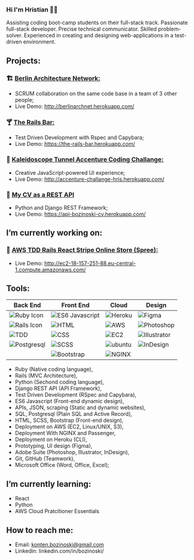 ### Hi I'm Hristian 🤵🏻

Assisting coding boot-camp students on their full-stack track. Passionate full-stack developer. Precise technical communicator. Skilled problem-solver. Experienced in creating and designing web-applications in a test-driven environment.

##  Projects:

### 🏗️ [Berlin Architecture Network:](https://github.com/MariaBraganca/ban-berlinarchnet)
- SCRUM collaboration on the same code base in a team of 3 other people;
- Live Demo: http://berlinarchnet.herokuapp.com/

### 🍸 [The Rails Bar:](https://github.com/bozinoski777/the-rails-bar)
- Test Driven Development with Rspec and Capybara;
- Live Demo: https://the-rails-bar.herokuapp.com/

### 🎨 [Kaleidoscope Tunnel Accenture Coding Challange:](https://github.com/bozinoski777/accenture_challange)
- Creative JavaScript-powered UI experience;
- Live Demo: http://accenture-challange-hris.herokuapp.com/

### 👾 [My CV as a REST API](https://github.com/bozinoski777/cv_bozinoski_API)
- Python and Django REST Framework;
- Live Demo: https://api-bozinoski-cv.herokuapp.com/

##  I’m currently working on:

### 🧺 [AWS TDD Rails React Stripe Online Store (Spree):](https://github.com/bozinoski777/rails_online_store)
- Live Demo: http://ec2-18-157-251-88.eu-central-1.compute.amazonaws.com/

##  Tools:
Back End|Front End|Cloud|Design
------------ | ------------- | ------------- | -------------
![Ruby Icon](https://res.cloudinary.com/dj9iphc8u/image/upload/v1605090790/Icons/ruby_qdiu3d.png) | ![ES6 Javascript](https://res.cloudinary.com/dj9iphc8u/image/upload/v1605090789/Icons/javascript_kwwhup.png) | ![Heroku](https://res.cloudinary.com/dj9iphc8u/image/upload/v1605090789/Icons/heroku_clnawy.png) | ![Figma](https://res.cloudinary.com/dj9iphc8u/image/upload/v1605090789/Icons/figma_ot6qlf.png) 
![Rails Icon](https://res.cloudinary.com/dj9iphc8u/image/upload/v1605090790/Icons/rails_unbpxe.png)| ![HTML](https://res.cloudinary.com/dj9iphc8u/image/upload/v1605090789/Icons/html-5_rtmifw.png) | ![AWS](https://res.cloudinary.com/dj9iphc8u/image/upload/v1605090788/Icons/aws_jxmpgi.png) | ![Photoshop](https://res.cloudinary.com/dj9iphc8u/image/upload/v1605090789/Icons/photoshop_zpz26o.png) 
![TDD](https://res.cloudinary.com/dj9iphc8u/image/upload/v1605091710/Icons/tdd_vabai7.png) | ![CSS](https://res.cloudinary.com/dj9iphc8u/image/upload/v1605090789/Icons/css_jdinvj.png) | ![EC2](https://res.cloudinary.com/dj9iphc8u/image/upload/v1605092345/Icons/EC2_gywugc.png) | ![Illustrator](https://res.cloudinary.com/dj9iphc8u/image/upload/v1605090788/Icons/adobe-illustrator_nrjxtg.png) 
| ![Postgresql](https://res.cloudinary.com/dj9iphc8u/image/upload/v1605090789/Icons/postgresql_jhtiqk.png) | ![SCSS](https://res.cloudinary.com/dj9iphc8u/image/upload/v1605090790/Icons/sass_fipyms.png) | ![ubuntu](https://res.cloudinary.com/dj9iphc8u/image/upload/v1605092346/Icons/ubuntu_zo5u65.png) | ![InDesign](https://res.cloudinary.com/dj9iphc8u/image/upload/v1605090789/Icons/indesign_amwrat.png) 
| | ![Bootstrap](https://res.cloudinary.com/dj9iphc8u/image/upload/v1605090789/Icons/bootstrap_cjocnn.png) | ![NGINX](https://res.cloudinary.com/dj9iphc8u/image/upload/v1605090789/Icons/nginx_shrqpo.png) 

- Ruby (Native coding language),
- Rails (MVC Architecture),
- Python (Sechond coding language),
- Django REST API (API Framework),
- Test Driven Development (RSpec and Capybara),
- ES6 Javascript (Front-end dynamic design),
- APIs, JSON, scraping (Static and dynamic websites),
- SQL, Postgresql (Plain SQL and Active Record),
- HTML, SCSS, Bootstrap (Front-end design),
- Deployment on AWS (EC2, Linux/UNIX, S3),
- Deployment With NGINX and Passenger,
- Deployment on Heroku (CLI),
- Prototyping, UI design (Figma),
- Adobe Suite (Photoshop, Illustrator, InDesign),
- Git, GitHub (Teamwork),
- Microsoft Office (Word, Office, Excel);

##  I’m currently learning:
- React
- Python
- AWS Cloud Pratcitioner Essentials

##  How to reach me:
- Email: konten.bozinoski@gmail.com
- Linkedin: linkedin.com/in/bozinoski/
 
<!--
**bozinoski777/bozinoski777** is a ✨ _special_ ✨ repository because its `README.md` (this file) appears on your GitHub profile.

Here are some ideas to get you started:

- 🔭 I’m currently working on ...
- 🌱 I’m currently learning ...
- 👯 I’m looking to collaborate on ...
- 🤔 I’m looking for help with ...
- 💬 Ask me about ...
- 📫 How to reach me: ...
- 😄 Pronouns: ...
- ⚡ Fun fact: ...
-->
